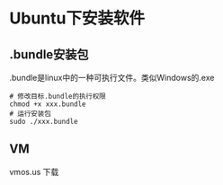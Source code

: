 # Ubuntu下安装软件

## .bundle安装包

.bundle是linux中的一种可执行文件。类似Windows的.exe

```
# 修改目标.bundle的执行权限
chmod +x xxx.bundle
# 运行安装包
sudo ./xxx.bundle
```


## VM

vmos.us 下载